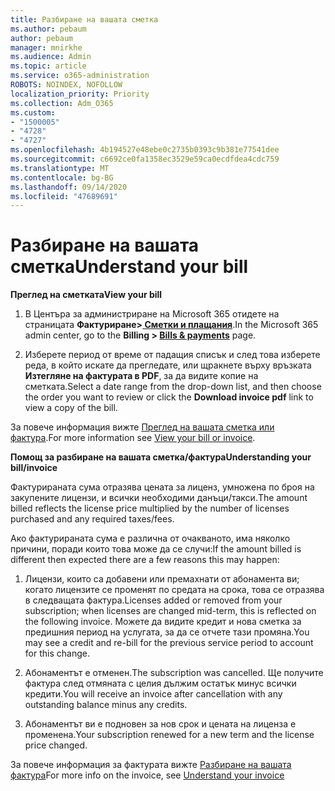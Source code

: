 ```yaml
---
title: Разбиране на вашата сметка
ms.author: pebaum
author: pebaum
manager: mnirkhe
ms.audience: Admin
ms.topic: article
ms.service: o365-administration
ROBOTS: NOINDEX, NOFOLLOW
localization_priority: Priority
ms.collection: Adm_O365
ms.custom:
- "1500005"
- "4728"
- "4727"
ms.openlocfilehash: 4b194527e48ebe0c2735b0393c9b381e77541dee
ms.sourcegitcommit: c6692ce0fa1358ec3529e59ca0ecdfdea4cdc759
ms.translationtype: MT
ms.contentlocale: bg-BG
ms.lasthandoff: 09/14/2020
ms.locfileid: "47689691"
---
```

# <a name="understand-your-bill"></a><span data-ttu-id="4aa92-102">Разбиране на вашата сметка</span><span class="sxs-lookup"><span data-stu-id="4aa92-102">Understand your bill</span></span>

<span data-ttu-id="4aa92-103">**Преглед на сметката**</span><span class="sxs-lookup"><span data-stu-id="4aa92-103">**View your bill**</span></span>

1. <span data-ttu-id="4aa92-104">В Центъра за администриране на Microsoft 365 отидете на страницата **Фактуриране>[ Сметки и плащания](https://go.microsoft.com/fwlink/p/?linkid=848039)**.</span><span class="sxs-lookup"><span data-stu-id="4aa92-104">In the Microsoft 365 admin center, go to the **Billing > [Bills & payments](https://go.microsoft.com/fwlink/p/?linkid=848039)** page.</span></span>

2. <span data-ttu-id="4aa92-105">Изберете период от време от падащия списък и след това изберете реда, в който искате да прегледате, или щракнете върху връзката **Изтегляне на фактурата в PDF**, за да видите копие на сметката.</span><span class="sxs-lookup"><span data-stu-id="4aa92-105">Select a date range from the drop-down list, and then choose the order you want to review or click the **Download invoice pdf** link to view a copy of the bill.</span></span>

<span data-ttu-id="4aa92-106">За повече информация вижте [Преглед на вашата сметка или фактура](https://docs.microsoft.com/microsoft-365/commerce/billing-and-payments/view-your-bill-or-invoice).</span><span class="sxs-lookup"><span data-stu-id="4aa92-106">For more information see [View your bill or invoice](https://docs.microsoft.com/microsoft-365/commerce/billing-and-payments/view-your-bill-or-invoice).</span></span>

<span data-ttu-id="4aa92-107">**Помощ за разбиране на вашата сметка/фактура**</span><span class="sxs-lookup"><span data-stu-id="4aa92-107">**Understanding your bill/invoice**</span></span>

<span data-ttu-id="4aa92-108">Фактурираната сума отразява цената за лиценз, умножена по броя на закупените лицензи, и всички необходими данъци/такси.</span><span class="sxs-lookup"><span data-stu-id="4aa92-108">The amount billed reflects the license price multiplied by the number of licenses purchased and any required taxes/fees.</span></span>

<span data-ttu-id="4aa92-109">Ако фактурираната сума е различна от очакваното, има няколко причини, поради които това може да се случи:</span><span class="sxs-lookup"><span data-stu-id="4aa92-109">If the amount billed is different then expected there are a few reasons this may happen:</span></span>

1. <span data-ttu-id="4aa92-110">Лицензи, които са добавени или премахнати от абонамента ви; когато лицензите се променят по средата на срока, това се отразява в следващата фактура.</span><span class="sxs-lookup"><span data-stu-id="4aa92-110">Licenses added or removed from your subscription; when licenses are changed mid-term, this is reflected on the following invoice.</span></span>  <span data-ttu-id="4aa92-111">Можете да видите кредит и нова сметка за предишния период на услугата, за да се отчете тази промяна.</span><span class="sxs-lookup"><span data-stu-id="4aa92-111">You may see a credit and re-bill for the previous service period to account for this change.</span></span>

2. <span data-ttu-id="4aa92-112">Абонаментът е отменен.</span><span class="sxs-lookup"><span data-stu-id="4aa92-112">The subscription was cancelled.</span></span>  <span data-ttu-id="4aa92-113">Ще получите фактура след отмяната с целия дължим остатък минус всички кредити.</span><span class="sxs-lookup"><span data-stu-id="4aa92-113">You will receive an invoice after cancellation with any outstanding balance minus any credits.</span></span>

3. <span data-ttu-id="4aa92-114">Абонаментът ви е подновен за нов срок и цената на лиценза е променена.</span><span class="sxs-lookup"><span data-stu-id="4aa92-114">Your subscription renewed for a new term and the license price changed.</span></span>  

<span data-ttu-id="4aa92-115">За повече информация за фактурата вижте [Разбиране на вашата фактура](https://support.office.com/article/Understand-your-invoice-for-Office-365-for-business-0724b428-fb59-4962-8c37-6674166d7507)</span><span class="sxs-lookup"><span data-stu-id="4aa92-115">For more info on the invoice, see [Understand your invoice](https://support.office.com/article/Understand-your-invoice-for-Office-365-for-business-0724b428-fb59-4962-8c37-6674166d7507)</span></span>
